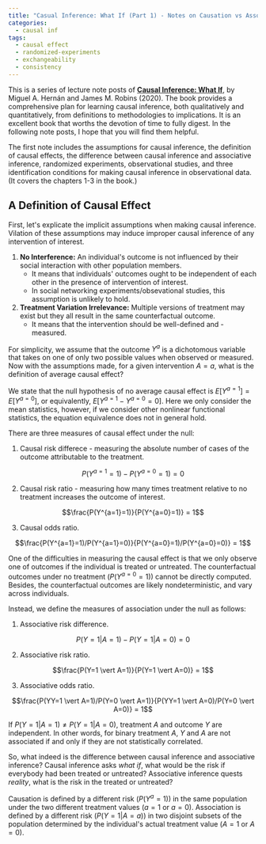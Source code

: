 ```yaml
---
title: "Casual Inference: What If (Part 1) - Notes on Causation vs Association, Randomized Experiments, and Observational Studies"
categories:
  - causal inf
tags:
  - causal effect
  - randomized-experiments
  - exchangeability
  - consistency
---
```


This is a series of lecture note posts of [**Causal Inference: What If**](https://www.hsph.harvard.edu/miguel-hernan/causal-inference-book/), by Miguel A. Hernán and James M. Robins (2020). The book provides a comprehensive plan for learning causal inference, both qualitatively and quantitatively, from definitions to methodologies to implications. It is an excellent book that worths the devotion of time to fully digest. In the following note posts, I hope that you will find them helpful.

The first note includes the assumptions for causal inference, the definition of causal effects, the difference between causal inference and associative inference, randomized experiments, observational studies, and three identification conditions for making causal inference in observational data. (It covers the chapters 1-3 in the book.)

## A Definition of Causal Effect

First, let's explicate the implicit assumptions when making causal inference. Vilation of these assumptions may induce improper causal inference of any intervention of interest.

1. **No Interference:** An individual's outcome is not influenced by their social interaction with other population members.
    - It means that individuals' outcomes ought to be independent of each other in the presence of intervention of interest.
    - In social networking experiments/obsevational studies, this assumption is unlikely to hold.
2. **Treatment Variation Irrelevance:** Multiple versions of treatment may exist but they all result in the same counterfactual outcome.
    - It means that the intervention should be well-defined and -measured.

For simplicity, we assume that the outcome $Y^{a}$ is a dichotomous variable that takes on one of only two possible values when observed or measured. Now with the assumptions made, for a given intervention $A=a$, what is the definition of average causal effect?

We state that the null hypothesis of no average causal effect is $E[Y^{a=1}]=E[Y^{a=0}]$, or equivalently, $E[Y^{a=1}-Y^{a=0}=0]$. Here we only consider the mean statistics, however, if we consider other nonlinear functional statistics, the equation equivalence does not in general hold.

There are three measures of causal effect under the null:

1. Causal risk differece - measuring the absolute number of cases of the outcome attributable to the treatment.

$$P(Y^{a=1}=1) - P(Y^{a=0}=1) = 0$$

2. Causal risk ratio - measuring how many times treatment relative to no treatment increases the outcome of interest.

$$\frac{P(Y^{a=1}=1)}{P(Y^{a=0}=1)} = 1$$

3. Causal odds ratio.

$$\frac{P(Y^{a=1}=1)/P(Y^{a=1}=0)}{P(Y^{a=0}=1)/P(Y^{a=0}=0)} = 1$$

One of the difficulties in measuring the causal effect is that we only observe one of outcomes if the individual is treated or untreated. The counterfactual outcomes under no treatment ($P(Y^{a=0}=1)$) cannot be directly computed. Besides, the counterfactual outcomes are likely nondeterministic, and vary across individuals.

Instead, we define the measures of association under the null as follows:

1. Associative risk difference.

$$P(Y=1 \vert A=1) - P(Y=1 \vert A=0) = 0$$

2. Associative risk ratio.

$$\frac{P(Y=1 \vert A=1)}{P(Y=1 \vert A=0)} = 1$$

3. Associative odds ratio.

$$\frac{P(YY=1 \vert A=1)/P(Y=0 \vert A=1)}{P(YY=1 \vert A=0)/P(Y=0 \vert A=0)} = 1$$

If $P(Y=1 \vert A=1) \neq P(Y=1 \vert A=0)$, treatment $A$ and outcome $Y$ are independent. In other words, for binary treatment $A$, $Y$ and $A$ are not associated if and only if they are not statistically correlated.

So, what indeed is the difference between causal inference and associative inference? Causal inference asks *what if*, what would be the risk if everybody had been treated or untreated? Associative inference quests *reality*, what is the risk in the treated or untreated?

Causation is defined by a different risk ($P(Y^{a}=1)$) in the same population under the two different treatment values ($a=1$ or $a=0$). Association is defined by a different risk ($P(Y=1 \vert A=a)$) in two disjoint subsets of the population determined by the individual's actual treatment value ($A=1$ or $A=0$).
